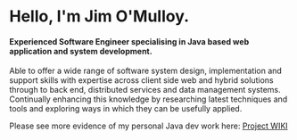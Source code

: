 # Hello, I'm Jim O'Mulloy.

#### Experienced Software Engineer specialising in Java based web application and system development.

Able to offer a wide range of software system design, implementation and support skills with expertise across client side web and hybrid solutions through to back end, distributed services and data management systems. Continually enhancing this knowledge by researching latest techniques and tools and exploring ways in which they can be usefully applied.

Please see more evidence of my personal Java dev work here: [Project WIKI](https://github.com/jimomulloy/instrument/wiki)
